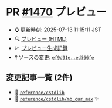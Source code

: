 # PR [\#1470](https://github.com/cpprefjp/site/pull/1470) プレビュー
- &#x231a; 更新時刻: 2025-07-13 11:15:11 JST
- &#x1f50d; [プレビュー (HTML)](https://cpprefjp.github.io/site/gen/pull/1470)
- &#x1f4c8; [プレビュー生成記録](https://github.com/cpprefjp/site/actions?query=event%3Apull_request_target+branch%3Acstdlib%2Fmb-cur-max)
- **&#x2AEF;** ソースの変更: [`ef9d91e..ed566fe`](https://github.com/cpprefjp/site/compare/ef9d91e67fea1280e7e576028be2132208f243f9..ed566fee71bc735e98ec3a05f732d36d3adb8f7d)

## 変更記事一覧 (2件)

- &#x1f4dd; [`reference/cstdlib`](https://cpprefjp.github.io/site/gen/pull/1470/reference/cstdlib.html)
- &#x1f4dd; [`reference/cstdlib/mb_cur_max`](https://cpprefjp.github.io/site/gen/pull/1470/reference/cstdlib/mb_cur_max.html) &#x2728;
